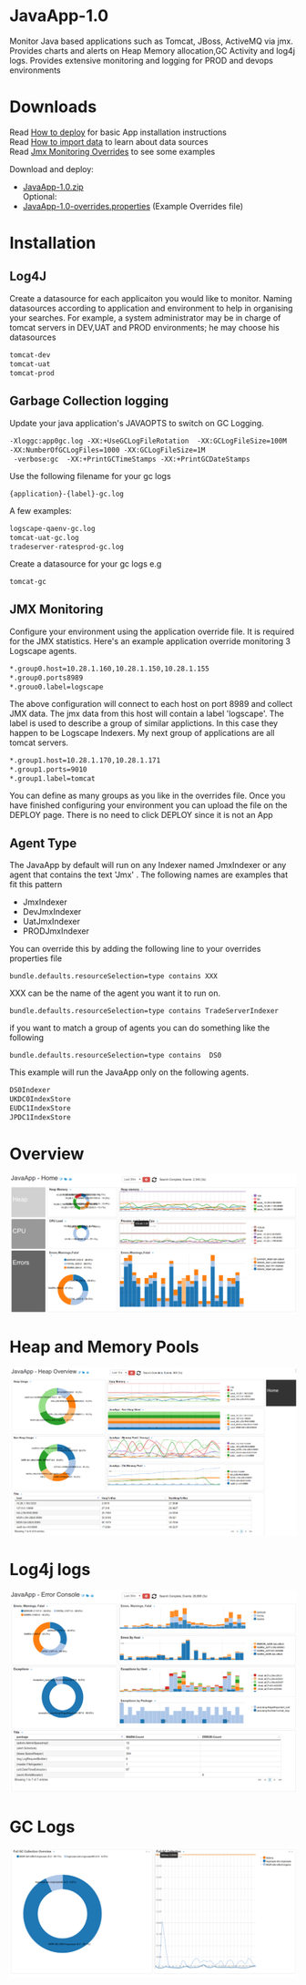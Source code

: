 # JavaApp-1.0

Monitor Java based applications such as Tomcat, JBoss, ActiveMQ via jmx. Provides charts and alerts on Heap Memory allocation,GC Activity and log4j logs. Provides extensive monitoring and logging for PROD and devops environments


# Downloads 

Read [How to deploy](http://logscape.github.io/deploy.html) for basic App installation instructions  
Read [How to import data](http://logscape.github.io/ds-add.html) to learn about data sources  
Read [Jmx Monitoring Overrides](https://github.com/logscape/javaapp/blob/master/overrides.md#overrides) to see some examples

Download and deploy:  

 *  [JavaApp-1.0.zip](https://github.com/logscape/javaapp/blob/master/dist/JavaApp-1.0.zip?raw=true)  
Optional: 
 *  [JavaApp-1.0-overrides.properties](https://github.com/logscape/javaapp/blob/master/dist/JavaApp-1.0-override.properties)  (Example Overrides file) 

# Installation 


## Log4J 

 Create a datasource for each applicaiton you would like to monitor. Naming datasources according to application and environment to help in organising your searches. For example, a system administrator may be in charge of tomcat servers in DEV,UAT and PROD environments; he may choose his datasources

	tomcat-dev
	tomcat-uat
	tomcat-prod

## Garbage Collection logging

Update your java application's JAVAOPTS to switch on GC Logging. 

	-Xloggc:app0gc.log -XX:+UseGCLogFileRotation  -XX:GCLogFileSize=100M 
	-XX:NumberOfGCLogFiles=1000 -XX:GCLogFileSize=1M
	 -verbose:gc  -XX:+PrintGCTimeStamps -XX:+PrintGCDateStamps

Use the following filename for your gc logs

	{application}-{label}-gc.log

A few examples:

	logscape-qaenv-gc.log
	tomcat-uat-gc.log
	tradeserver-ratesprod-gc.log 


Create a datasource for your gc logs e.g 

	tomcat-gc 


## JMX Monitoring 

Configure your environment using the application override file. It is required for the JMX  statistics. 
Here's an example application override monitoring 3 Logscape agents. 

	*.group0.host=10.28.1.160,10.28.1.150,10.28.1.155
	*.group0.ports8989
	*.grouo0.label=logscape

The above configuration will connect to each host on port 8989 and collect JMX data. The jmx data from this host will contain a label 'logscape'. The label is used to describe a group of similar applictions. In this case they happen to be Logscape Indexers. My next group of applications are all tomcat servers. 

	*.group1.host=10.28.1.170,10.28.1.171
	*.group1.ports=9010
	*.group1.label=tomcat

You can define as many groups as you like in the overrides file. Once you have finished configuring your environment you can upload the file on the DEPLOY page. There is no need to click DEPLOY since it is not an App 


## Agent Type

The JavaApp by default will run on any Indexer named JmxIndexer or any agent that contains the text 'Jmx' . The following names are examples that fit this pattern

 * JmxIndexer
 * DevJmxIndexer
 * UatJmxIndexer 
 * PRODJmxIndexer 

You can override this by adding the following line to your overrides properties file

	bundle.defaults.resourceSelection=type contains XXX

XXX can be the name of the agent you want it to run on.

	bundle.defaults.resourceSelection=type contains TradeServerIndexer 

if you want to match a group of agents you can do something like the following


	bundle.defaults.resourceSelection=type contains  DS0
	
This example will run the JavaApp only on the following agents. 

	DS0Indexer
	UKDC0IndexStore
	EUDC1IndexStore
	JPDC1IndexStore






# Overview 

 ![](docs/images/ws-home.png) 


# Heap and Memory Pools 

 ![](docs/images/apphome.png)



# Log4j logs 

 ![](docs/images/ws-log4j.png) 


# GC Logs
 ![](docs/images/ws-gclogs.png)
